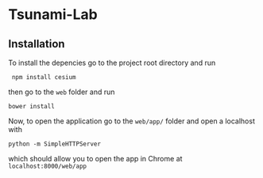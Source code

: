 # Tsunami-Lab

## Installation

To install the depencies go to the project root directory and run

` npm install cesium`

then go to the `web` folder and run

`bower install`

Now, to open the application go to the `web/app/` folder and open a localhost with

`python -m SimpleHTTPServer`

which should allow you to open the app in Chrome at `localhost:8000/web/app`
